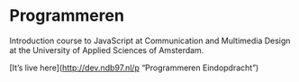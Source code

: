 # Programmeren
Introduction course to JavaScript at Communication and Multimedia Design at the University of Applied Sciences of Amsterdam.

[It’s live here](http://dev.ndb97.nl/p “Programmeren Eindopdracht”)